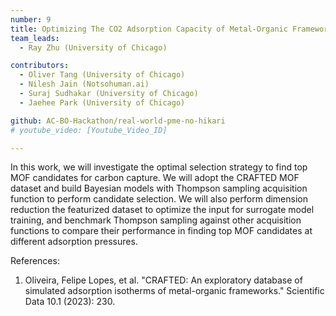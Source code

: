 ```yaml
---
number: 9
title: Optimizing The CO2 Adsorption Capacity of Metal-Organic Frameworks Using Thompson Sampling
team_leads:
  - Ray Zhu (University of Chicago)

contributors:
  - Oliver Tang (University of Chicago)
  - Nilesh Jain (Notsohuman.ai)
  - Suraj Sudhakar (University of Chicago)
  - Jaehee Park (University of Chicago)

github: AC-BO-Hackathon/real-world-pme-no-hikari
# youtube_video: [Youtube_Video_ID]

---
```


In this work, we will investigate the optimal selection strategy to find top MOF candidates for carbon capture.
We will adopt the CRAFTED MOF dataset and build Bayesian models with Thompson sampling acquisition function to perform candidate selection.
We will also perform dimension reduction the featurized dataset to optimize the input for surrogate model training, and benchmark Thompson sampling against other acquisition functions to compare their performance in finding top MOF candidates at different adsorption pressures.

References:

1. Oliveira, Felipe Lopes, et al. "CRAFTED: An exploratory database of simulated adsorption isotherms of metal-organic frameworks." Scientific Data 10.1 (2023): 230.
